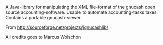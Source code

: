 

A Java-library for manipulating the XML file-format of the gnucash open
source accounting-software. Usable to automate accounting-tasks
taxes. Contains a portable gnucash-viewer.

From http://sourceforge.net/projects/jgnucashlib/

All credits goes to Marcus Wolschon
